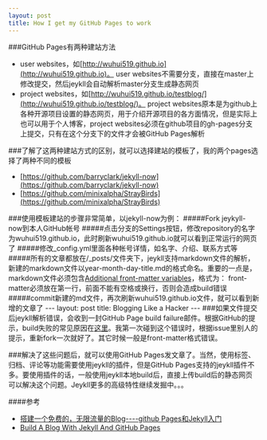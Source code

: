 ```yaml
---
layout: post
title: How I get my GitHub Pages to work
---
```


###GitHub Pages有两种建站方法
- user websites，如[http://wuhui519.github.io](http://wuhui519.github.io)。 user websites不需要分支，直接在master上修改提交，然后jeykll会自动解析master分支生成静态网页
- project websites，如[http://wuhui519.github.io/testblog/](http://wuhui519.github.io/testblog/)。 project websites原本是为github上各种开源项目设置的静态网页，用于介绍开源项目的各方面情况，但是实际上也可以用于个人博客，project websites必须在github项目的gh-pages分支上提交，只有在这个分支下的文件才会被GitHub Pages解析

###了解了这两种建站方式的区别，就可以选择建站的模板了，我的两个pages选择了两种不同的模板
- [https://github.com/barryclark/jekyll-now](https://github.com/barryclark/jekyll-now)
- [https://github.com/minixalpha/StrayBirds](https://github.com/minixalpha/StrayBirds)

###使用模板建站的步骤非常简单，以jekyll-now为例：
#####Fork jeykyll-now到本人GitHub帐号
#####点击分支的Settings按钮，修改repository的名字为wuhui519.github.io，此时刷新wuhui519.github.io就可以看到正常运行的网页了
#####修改_config.yml里面各种帐号详情，如名字、介绍、联系方式等
#####所有的文章都放在/_posts/文件夹下，jeykll支持markdown文件的解析，新建的markdown文件以year-month-day-title.md的格式命名。重要的一点是，markdown文件必须包含[Additional front-matter variables](http://jekyllrb.com/docs/frontmatter/)，格式为：
front-matter必须放在第一行，前面不能有空格或换行，否则会造成build错误
#####commit新建的md文件，再次刷新wuhui519.github.io文件，就可以看到新增的文章了
\---
layout: post
title: Blogging Like a Hacker
\---
###如果文件提交后jeykll解析错误，会收到一封GitHub Page build failure邮件。根据GitHub的提示，build失败的常见原因在[这里](https://help.github.com/articles/troubleshooting-github-pages-build-failures)。我第一次碰到这个错误时，根据issue里别人的提示，重新fork一次就好了。其它时候一般是front-matter格式错误。

###解决了这些问题后，就可以使用GitHub Pages发文章了。当然，使用标签、归档、评论等功能需要使用jeykll的插件，但是GitHub Pages支持的jeykll插件不多。要使用插件的话，一般使用jeykll本地build后，直接上传build后的静态网页可以解决这个问题。Jeykll更多的高级特性继续发掘中。。。

####参考
- [搭建一个免费的，无限流量的Blog----github Pages和Jekyll入门](http://www.ruanyifeng.com/blog/2012/08/blogging_with_jekyll.html)
- [Build A Blog With Jekyll And GitHub Pages](http://www.smashingmagazine.com/2014/08/01/build-blog-jekyll-github-pages/)
